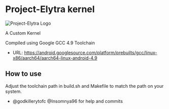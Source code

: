 # Project-Elytra kernel

![Project-Elytra Logo](https://github.com/Project-Elytra/kernel_motorola_deen/blob/3.18.255/photo_2021-01-17_20-02-05.jpg?raw=true)

A Custom Kernel


Compiled using Google GCC 4.9 Toolchain

* URL: https://android.googlesource.com/platform/prebuilts/gcc/linux-x86/aarch64/aarch64-linux-android-4.9

## How to use
Adjust the toolchain path in build.sh and Makefile to match the path on your system. 


- @godkillerytofc @Insomnya96 for help and commits

